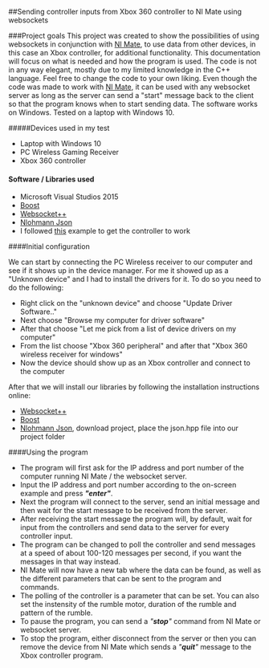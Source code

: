 ##Sending controller inputs from Xbox 360 controller to NI Mate using websockets

###Project goals
This project was created to show the possibilities of using websockets in conjunction with [NI Mate](https://ni-mate.com/), to use data from other devices, in this case an Xbox controller, for additional functionality. This documentation will focus on what is needed and how the program is used. The code is not in any way elegant, mostly due to my limited knowledge in the C++ language. Feel free to change the code to your own liking. Even though the code was made to work with [NI Mate](https://ni-mate.com/), it can be used with any websocket server as long as the server can send a "start" message back to the client so that the program knows when to start sending data. The software works on Windows. Tested on a laptop with Windows 10.

#####Devices used in my test
- Laptop with Windows 10
- PC Wireless Gaming Receiver
- Xbox 360 controller

#### Software / Libraries used
- Microsoft Visual Studios 2015
- [Boost](http://www.boost.org/)
- [Websocket++](https://github.com/zaphoyd/websocketpp)
- [Nlohmann Json](https://github.com/nlohmann/json)
- I followed [this](https://katyscode.wordpress.com/2013/08/30/xinput-tutorial-part-1-adding-gamepad-support-to-your-windows-game/) example to get the controller to work

####Initial configuration

We can start by connecting the PC Wireless receiver to our computer and see if it shows up in the device manager. For me  it showed up as a "Unknown device" and I had to install the drivers for it. To do so you need to do the following:
- Right click on the "unknown device" and choose "Update Driver Software.."
- Next choose "Browse my computer for driver software"
- After that choose "Let me pick from a list of device drivers on my computer"
- From the list choose "Xbox 360 peripheral" and after that "Xbox 360 wireless receiver for windows"
- Now the device should show up as an Xbox controller and connect to the computer

After that we will install our libraries by following the installation instructions online:

- [Websocket++](https://github.com/zaphoyd/websocketpp/wiki/Build-on-debian)
- [Boost](http://www.boost.org/doc/libs/1_61_0/more/getting_started/windows.html)
- [Nlohmann Json](https://github.com/nlohmann/json), download project, place the json.hpp file into our project folder


####Using the program
- The program will first ask for the IP address and port number of the computer running NI Mate / the websocket server.
- Input the IP address and port number according to the on-screen example and press _**"enter"**_.
- Next the program will connect to the server, send an initial message and then wait for the start message to be received from the server.
- After receiving the start message the program will, by default, wait for input from the controllers and send data to the server for every controller input.
- The program can be changed to poll the controller and send messages at a speed of about 100-120 messages per second, if you want the messages in that way instead.
- NI Mate will now have a new tab where the data can be found, as well as the different parameters that can be sent to the program and commands.
- The polling of the controller is a parameter that can be set. You can also set the instensity of the rumble motor, duration of the rumble and pattern of the rumble.
- To pause the program, you can send a _"**stop**"_ command from NI Mate or websocket server.
- To stop the program, either disconnect from the server or then you can remove the device from NI Mate which sends a _"**quit**"_ message to the Xbox controller program.
